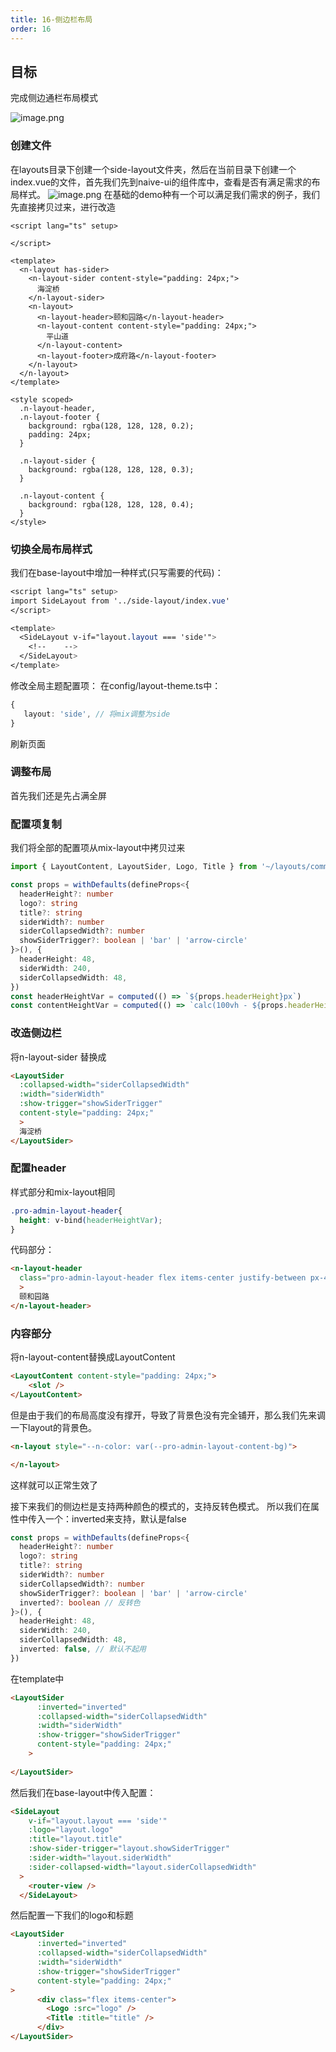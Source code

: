 ```yaml
---
title: 16-侧边栏布局
order: 16
---
```


## 目标
完成侧边通栏布局模式

![image.png](https://cdn.nlark.com/yuque/0/2022/png/10377041/1668122751813-698d7c6d-4a5d-42ef-b2ea-2e1eeab6583c.png#averageHue=%23222529&clientId=u6e3a037d-3af1-4&from=paste&height=1148&id=u64291a45&name=image.png&originHeight=1148&originWidth=2112&originalType=binary&ratio=1&rotation=0&showTitle=false&size=75933&status=done&style=none&taskId=uc0e03d6a-d6e9-4efa-9754-1bf4957edcb&title=&width=2112)
### 创建文件
在layouts目录下创建一个side-layout文件夹，然后在当前目录下创建一个index.vue的文件，首先我们先到naive-ui的组件库中，查看是否有满足需求的布局样式。
![image.png](https://cdn.nlark.com/yuque/0/2022/png/10377041/1668122809566-03b9dfde-97cf-4efb-bb52-7a5ae6aa8ef9.png#averageHue=%23e1e1e1&clientId=u6e3a037d-3af1-4&from=paste&height=478&id=ue603e88f&name=image.png&originHeight=478&originWidth=2142&originalType=binary&ratio=1&rotation=0&showTitle=false&size=36080&status=done&style=none&taskId=u80a0479c-20ae-473c-9875-93e380a0cec&title=&width=2142)
在基础的demo种有一个可以满足我们需求的例子，我们先直接拷贝过来，进行改造
```vue
<script lang="ts" setup>

</script>

<template>
  <n-layout has-sider>
    <n-layout-sider content-style="padding: 24px;">
      海淀桥
    </n-layout-sider>
    <n-layout>
      <n-layout-header>颐和园路</n-layout-header>
      <n-layout-content content-style="padding: 24px;">
        平山道
      </n-layout-content>
      <n-layout-footer>成府路</n-layout-footer>
    </n-layout>
  </n-layout>
</template>

<style scoped>
  .n-layout-header,
  .n-layout-footer {
    background: rgba(128, 128, 128, 0.2);
    padding: 24px;
  }

  .n-layout-sider {
    background: rgba(128, 128, 128, 0.3);
  }

  .n-layout-content {
    background: rgba(128, 128, 128, 0.4);
  }
</style>

```

### 切换全局布局样式
我们在base-layout中增加一种样式(只写需要的代码)：
```css
<script lang="ts" setup>
import SideLayout from '../side-layout/index.vue'
</script>

<template>
  <SideLayout v-if="layout.layout === 'side'">
    <!--    -->
  </SideLayout>
</template>

```
修改全局主题配置项：
在config/layout-theme.ts中：
```typescript
{
   layout: 'side', // 将mix调整为side
}
```
刷新页面

### 调整布局
首先我们还是先占满全屏

### 配置项复制
我们将全部的配置项从mix-layout中拷贝过来
```typescript
import { LayoutContent, LayoutSider, Logo, Title } from '~/layouts/common'

const props = withDefaults(defineProps<{
  headerHeight?: number
  logo?: string
  title?: string
  siderWidth?: number
  siderCollapsedWidth?: number
  showSiderTrigger?: boolean | 'bar' | 'arrow-circle'
}>(), {
  headerHeight: 48,
  siderWidth: 240,
  siderCollapsedWidth: 48,
})
const headerHeightVar = computed(() => `${props.headerHeight}px`)
const contentHeightVar = computed(() => `calc(100vh - ${props.headerHeight}px)`)
```
### 改造侧边栏
将n-layout-sider  替换成
```html
<LayoutSider
  :collapsed-width="siderCollapsedWidth"
  :width="siderWidth"
  :show-trigger="showSiderTrigger"
  content-style="padding: 24px;"
  >
  海淀桥
</LayoutSider>
```
### 配置header
样式部分和mix-layout相同
```css
.pro-admin-layout-header{
  height: v-bind(headerHeightVar);
}
```
代码部分：
```html
<n-layout-header
  class="pro-admin-layout-header flex items-center justify-between px-4"
  >
  颐和园路
</n-layout-header>
```

### 内容部分
将n-layout-content 替换成LayoutContent 
```html
<LayoutContent content-style="padding: 24px;">
    <slot />
</LayoutContent>
```
但是由于我们的布局高度没有撑开，导致了背景色没有完全铺开，那么我们先来调一下layout的背景色。
```html
<n-layout style="--n-color: var(--pro-admin-layout-content-bg)">

</n-layout>
```
这样就可以正常生效了

接下来我们的侧边栏是支持两种颜色的模式的，支持反转色模式。
所以我们在属性中传入一个：inverted来支持，默认是false
```typescript
const props = withDefaults(defineProps<{
  headerHeight?: number
  logo?: string
  title?: string
  siderWidth?: number
  siderCollapsedWidth?: number
  showSiderTrigger?: boolean | 'bar' | 'arrow-circle'
  inverted?: boolean // 反转色
}>(), {
  headerHeight: 48,
  siderWidth: 240,
  siderCollapsedWidth: 48,
  inverted: false, // 默认不起用
})
```
在template中
```html
<LayoutSider
      :inverted="inverted"
      :collapsed-width="siderCollapsedWidth"
      :width="siderWidth"
      :show-trigger="showSiderTrigger"
      content-style="padding: 24px;"
    >
      
</LayoutSider>
```
然后我们在base-layout中传入配置：
```html
<SideLayout
    v-if="layout.layout === 'side'"
    :logo="layout.logo"
    :title="layout.title"
    :show-sider-trigger="layout.showSiderTrigger"
    :sider-width="layout.siderWidth"
    :sider-collapsed-width="layout.siderCollapsedWidth"
  >
    <router-view />
  </SideLayout>
```
然后配置一下我们的logo和标题
```html
<LayoutSider
      :inverted="inverted"
      :collapsed-width="siderCollapsedWidth"
      :width="siderWidth"
      :show-trigger="showSiderTrigger"
      content-style="padding: 24px;"
>
      <div class="flex items-center">
        <Logo :src="logo" />
        <Title :title="title" />
      </div>
</LayoutSider>
```

